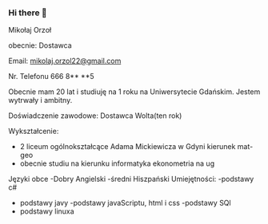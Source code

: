 ### Hi there 👋

<!--
**mikolaj997/mikolaj997** is a ✨ _special_ ✨ repository because its `README.md` (this file) appears on your GitHub profile.

Here are some ideas to get you started:

- 🔭 I’m currently working on ...
- 🌱 I’m currently learning ...
- 👯 I’m looking to collaborate on ...
- 🤔 I’m looking for help with ...
- 💬 Ask me about ...
- 📫 How to reach me: ...
- 😄 Pronouns: ...
- ⚡ Fun fact: ...
-->
Mikołaj Orzoł

obecnie: Dostawca

Email: mikolaj.orzol22@gmail.com

Nr. Telefonu 666 8** **5

Obecnie mam 20 lat i studiuję na 1 roku na Uniwersytecie Gdańskim. Jestem wytrwały i ambitny.

Doświadczenie zawodowe:
Dostawca Wolta(ten rok)

Wykształcenie:
- 2 liceum ogólnokształcące Adama Mickiewicza w Gdyni kierunek mat-geo
- obecnie studiu na kierunku informatyka ekonometria na ug

Języki obce
-Dobry Angielski
-średni Hiszpański
Umiejętności:
-podstawy c#
- podstawy javy
-podstawy javaScriptu, html i css
-podstawy SQl
- podstawy linuxa

